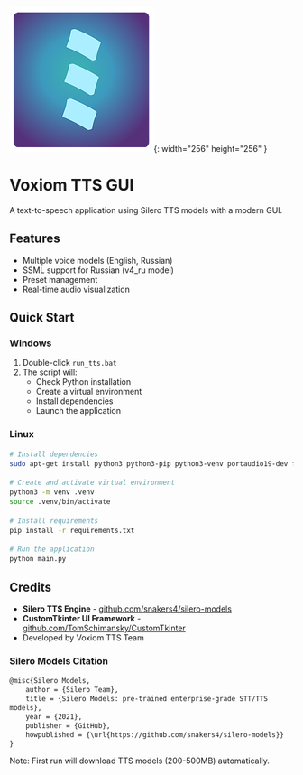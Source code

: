 ![Logo](./assets/voxiom256.png){: width="256" height="256" }

# Voxiom TTS GUI

A text-to-speech application using Silero TTS models with a modern GUI.

## Features
- Multiple voice models (English, Russian)
- SSML support for Russian (v4_ru model)
- Preset management
- Real-time audio visualization

## Quick Start

### Windows
1. Double-click `run_tts.bat`
2. The script will:
   - Check Python installation
   - Create a virtual environment
   - Install dependencies
   - Launch the application

### Linux
```bash
# Install dependencies
sudo apt-get install python3 python3-pip python3-venv portaudio19-dev ffmpeg

# Create and activate virtual environment
python3 -m venv .venv
source .venv/bin/activate

# Install requirements
pip install -r requirements.txt

# Run the application
python main.py
```

## Credits
- **Silero TTS Engine** - [github.com/snakers4/silero-models](https://github.com/snakers4/silero-models)
- **CustomTkinter UI Framework** - [github.com/TomSchimansky/CustomTkinter](https://github.com/TomSchimansky/CustomTkinter)
- Developed by Voxiom TTS Team

### Silero Models Citation
```
@misc{Silero Models,
    author = {Silero Team},
    title = {Silero Models: pre-trained enterprise-grade STT/TTS models},
    year = {2021},
    publisher = {GitHub},
    howpublished = {\url{https://github.com/snakers4/silero-models}}
}
```

Note: First run will download TTS models (200-500MB) automatically.
